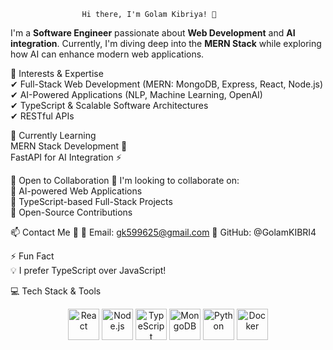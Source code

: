                     Hi there, I'm Golam Kibriya! 👋
I'm a **Software Engineer** passionate about **Web Development** and **AI integration**. Currently, I'm diving deep into the **MERN Stack** while exploring how AI can enhance modern web applications.

👀 Interests & Expertise
<br>
✔ Full-Stack Web Development (MERN: MongoDB, Express, React, Node.js)
<br>
✔ AI-Powered Applications (NLP, Machine Learning, OpenAI)
<br>
✔ TypeScript & Scalable Software Architectures
<br>
✔ RESTful APIs 


🌱 Currently Learning
<br>
MERN Stack Development 🚀
<br>
FastAPI for AI Integration ⚡


💞️ Open to Collaboration 🤝
I'm looking to collaborate on:
<br>
🔹 AI-powered Web Applications
<br>
🔹 TypeScript-based Full-Stack Projects
<br>
🔹 Open-Source Contributions

📫 Contact Me 📩
📧 Email: gk599625@gmail.com
📍 GitHub: @GolamKIBRI4

⚡ Fun Fact
<br>
💡 I prefer TypeScript over JavaScript!

💻 Tech Stack & Tools
<p align="center"> <img src="https://cdn.jsdelivr.net/gh/devicons/devicon/icons/react/react-original-wordmark.svg" alt="React" width="50"/> <img src="https://cdn.jsdelivr.net/gh/devicons/devicon/icons/nodejs/nodejs-original.svg" alt="Node.js" width="50"/> <img src="https://cdn.jsdelivr.net/gh/devicons/devicon/icons/typescript/typescript-original.svg" alt="TypeScript" width="50"/> <img src="https://cdn.jsdelivr.net/gh/devicons/devicon/icons/mongodb/mongodb-original-wordmark.svg" alt="MongoDB" width="50"/> <img src="https://cdn.jsdelivr.net/gh/devicons/devicon/icons/python/python-original.svg" alt="Python" width="50"/> <img src="https://cdn.jsdelivr.net/gh/devicons/devicon/icons/docker/docker-original.svg" alt="Docker" width="50"/> </p>


<!---
GolamKIBRI4/GolamKIBRI4 is a ✨ special ✨ repository because its `README.md` (this file) appears on your GitHub profile.
You can click the Preview link to take a look at your changes.
--->

